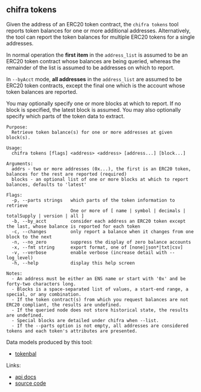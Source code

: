 ## chifra tokens

<!-- markdownlint-disable MD041 -->
Given the address of an ERC20 token contract, the `chifra tokens` tool reports token balances for one or
more additional addresses. Alternatively, the tool can report the token balances for multiple ERC20
tokens for a single addresses.

In normal operation the **first item** in the `address_list` is assumed to be an ERC20 token
contract whose balances are being queried, whereas the remainder of the list is assumed to be
addresses on which to report.

In `--byAcct` mode, **all addresses** in the `address_list` are assumed to be ERC20 token contracts,
except the final one which is the account whose token balances are reported.

You may optionally specify one or more blocks at which to report. If no block is specified, the
latest block is assumed. You may also optionally specify which parts of the token data to extract.

```[plaintext]
Purpose:
  Retrieve token balance(s) for one or more addresses at given block(s).

Usage:
  chifra tokens [flags] <address> <address> [address...] [block...]

Arguments:
  addrs - two or more addresses (0x...), the first is an ERC20 token, balances for the rest are reported (required)
  blocks - an optional list of one or more blocks at which to report balances, defaults to 'latest'

Flags:
  -p, --parts strings   which parts of the token information to retrieve
                        One or more of [ name | symbol | decimals | totalSupply | version | all ]
  -b, --by_acct         consider each address an ERC20 token except the last, whose balance is reported for each token
  -c, --changes         only report a balance when it changes from one block to the next
  -n, --no_zero         suppress the display of zero balance accounts
  -x, --fmt string      export format, one of [none|json*|txt|csv]
  -v, --verbose         enable verbose (increase detail with --log_level)
  -h, --help            display this help screen

Notes:
  - An address must be either an ENS name or start with '0x' and be forty-two characters long.
  - Blocks is a space-separated list of values, a start-end range, a special, or any combination.
  - If the token contract(s) from which you request balances are not ERC20 compliant, the results are undefined.
  - If the queried node does not store historical state, the results are undefined.
  - Special blocks are detailed under chifra when --list.
  - If the --parts option is not empty, all addresses are considered tokens and each token's attributes are presented.
```

Data models produced by this tool:

- [tokenbal](/data-model/chainstate/#tokenbal)

Links:

- [api docs](/api/#operation/chainstate-tokens)
- [source code](https://github.com/TrueBlocks/trueblocks-core/tree/master/src/apps/chifra/internal/tokens)

